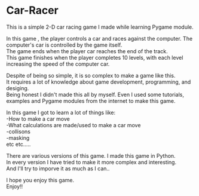 # Car-Racer
 This is a simple 2-D car racing game I made while learning Pygame module. 
 
 In this game , the player controls a car and races against the computer. The computer's car is controlled by the game itself.
 <br>
 The game ends when the player car reaches the end of the track.
 <br>
 This game finishes when the player completes 10 levels, with each level increasing the speed of the computer car.

 Despite of being so simple, it is so complex to make a game like this. 
 <br>
 It requires a lot of knowledge about game development, programming, and desiging. 
 <br>
 Being honest I didn't made this all by myself. Even I used some tutorials, examples and Pygame modules from the internet to make this game.

 In this game I got to learn a lot of things like:
 <br>
 -How to make a car move
 <br>
 -What calculations are made/used to make a car move
 <br>
 -collisons
 <br>
 -masking
 <br>
 etc etc.....

 There are various versions of this game. I made this game in Python.
 <br>
 In every version I have tried to make it more complex and interesting.
 <br>
 And I'll try to imporve it as much as I can..

 I hope you enjoy this game.
 <br>
 Enjoy!!
